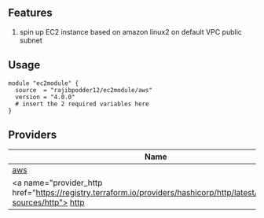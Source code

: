 ## Features
1. spin up EC2 instance based on amazon linux2 on default VPC public subnet

## Usage

```
module "ec2module" {
  source  = "rajibpodder12/ec2module/aws"
  version = "4.0.0"
  # insert the 2 required variables here
}

```

## Providers

| Name | Version |
|------|---------|
| <a name="provider_aws" href="https://registry.terraform.io/providers/hashicorp/aws/latest/docs"></a> [aws](#provider\_aws) | 5.82.2 |
| <a name="provider_http href="https://registry.terraform.io/providers/hashicorp/http/latest/docs/data-sources/http"></a> [http](#provider\_http)| 3.4.5 |
